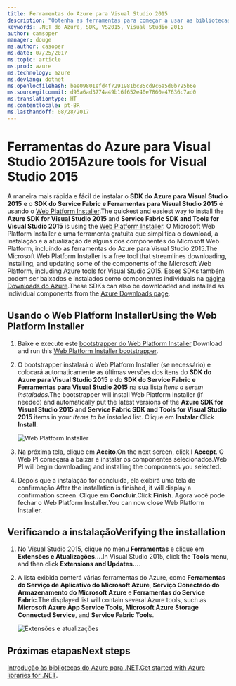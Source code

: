 ```yaml
---
title: Ferramentas do Azure para Visual Studio 2015
description: "Obtenha as ferramentas para começar a usar as bibliotecas .NET do Azure no Visual Studio 2015."
keywords: .NET do Azure, SDK, VS2015, Visual Studio 2015
author: camsoper
manager: douge
ms.author: casoper
ms.date: 07/25/2017
ms.topic: article
ms.prod: azure
ms.technology: azure
ms.devlang: dotnet
ms.openlocfilehash: bee09801efd4f7291981bc85cd9c6a5d0b795b6e
ms.sourcegitcommit: d95a6ad3774a49b16f652e40e7860e47636c7ad0
ms.translationtype: HT
ms.contentlocale: pt-BR
ms.lasthandoff: 08/28/2017
---
```

# <a name="azure-tools-for-visual-studio-2015"></a><span data-ttu-id="4c017-104">Ferramentas do Azure para Visual Studio 2015</span><span class="sxs-lookup"><span data-stu-id="4c017-104">Azure tools for Visual Studio 2015</span></span>

<span data-ttu-id="4c017-105">A maneira mais rápida e fácil de instalar o **SDK do Azure para Visual Studio 2015** e o **SDK do Service Fabric e Ferramentas para Visual Studio 2015** é usando o [Web Platform Installer](https://www.microsoft.com/web/downloads/platform.aspx).</span><span class="sxs-lookup"><span data-stu-id="4c017-105">The quickest and easiest way to install the **Azure SDK for Visual Studio 2015** and **Service Fabric SDK and Tools for Visual Studio 2015** is using the [Web Platform Installer](https://www.microsoft.com/web/downloads/platform.aspx).</span></span>  <span data-ttu-id="4c017-106">O Microsoft Web Platform Installer é uma ferramenta gratuita que simplifica o download, a instalação e a atualização de alguns dos componentes do Microsoft Web Platform, incluindo as ferramentas do Azure para Visual Studio 2015.</span><span class="sxs-lookup"><span data-stu-id="4c017-106">The Microsoft Web Platform Installer is a free tool that streamlines downloading, installing, and updating some of the components of the Microsoft Web Platform, including Azure tools for Visual Studio 2015.</span></span>  <span data-ttu-id="4c017-107">Esses SDKs também podem ser baixados e instalados como componentes individuais na [página Downloads do Azure](https://azure.microsoft.com/downloads/).</span><span class="sxs-lookup"><span data-stu-id="4c017-107">These SDKs can also be downloaded and installed as individual components from the [Azure Downloads page](https://azure.microsoft.com/downloads/).</span></span> 

## <a name="using-the-web-platform-installer"></a><span data-ttu-id="4c017-108">Usando o Web Platform Installer</span><span class="sxs-lookup"><span data-stu-id="4c017-108">Using the Web Platform Installer</span></span>

1. <span data-ttu-id="4c017-109">Baixe e execute este [bootstrapper do Web Platform Installer](https://www.microsoft.com/web/handlers/webpi.ashx?command=getinstallerredirect&appid=VWDOrVs2015AzurePack;MicrosoftAzure-ServiceFabric-VS2015).</span><span class="sxs-lookup"><span data-stu-id="4c017-109">Download and run this [Web Platform Installer bootstrapper](https://www.microsoft.com/web/handlers/webpi.ashx?command=getinstallerredirect&appid=VWDOrVs2015AzurePack;MicrosoftAzure-ServiceFabric-VS2015).</span></span>  

2. <span data-ttu-id="4c017-110">O bootstrapper instalará o Web Platform Installer (se necessário) e colocará automaticamente as últimas versões dos itens do **SDK do Azure para Visual Studio 2015** e do **SDK do Service Fabric e Ferramentas para Visual Studio 2015** na sua lista *Itens a serem instalados*.</span><span class="sxs-lookup"><span data-stu-id="4c017-110">The bootstrapper will install Web Platform Installer (if needed) and automatically put the latest versions of the  **Azure SDK for Visual Studio 2015** and **Service Fabric SDK and Tools for Visual Studio 2015** items in your *Items to be installed* list.</span></span>  <span data-ttu-id="4c017-111">Clique em **Instalar**.</span><span class="sxs-lookup"><span data-stu-id="4c017-111">Click **Install**.</span></span>

    ![Web Platform Installer](media/dotnet-sdk-vs2015-install/webpi.png)

3. <span data-ttu-id="4c017-113">Na próxima tela, clique em **Aceito**.</span><span class="sxs-lookup"><span data-stu-id="4c017-113">On the next screen, click **I Accept**.</span></span>  <span data-ttu-id="4c017-114">O Web PI começará a baixar e instalar os componentes selecionados.</span><span class="sxs-lookup"><span data-stu-id="4c017-114">Web PI will begin downloading and installing the components you selected.</span></span>

4. <span data-ttu-id="4c017-115">Depois que a instalação for concluída, ela exibirá uma tela de confirmação.</span><span class="sxs-lookup"><span data-stu-id="4c017-115">After the installation is finished, it will display a confirmation screen.</span></span>  <span data-ttu-id="4c017-116">Clique em **Concluir**.</span><span class="sxs-lookup"><span data-stu-id="4c017-116">Click **Finish**.</span></span>  <span data-ttu-id="4c017-117">Agora você pode fechar o Web Platform Installer.</span><span class="sxs-lookup"><span data-stu-id="4c017-117">You can now close Web Platform Installer.</span></span>

## <a name="verifying-the-installation"></a><span data-ttu-id="4c017-118">Verificando a instalação</span><span class="sxs-lookup"><span data-stu-id="4c017-118">Verifying the installation</span></span>

1. <span data-ttu-id="4c017-119">No Visual Studio 2015, clique no menu **Ferramentas** e clique em **Extensões e Atualizações...**.</span><span class="sxs-lookup"><span data-stu-id="4c017-119">In Visual Studio 2015, click the **Tools** menu, and then click **Extensions and Updates...**.</span></span>

2. <span data-ttu-id="4c017-120">A lista exibida conterá várias ferramentas do Azure, como **Ferramentas do Serviço de Aplicativo do Microsoft Azure**, **Serviço Conectado do Armazenamento do Microsoft Azure** e **Ferramentas do Service Fabric**.</span><span class="sxs-lookup"><span data-stu-id="4c017-120">The displayed list will contain several Azure tools, such as **Microsoft Azure App Service Tools**, **Microsoft Azure Storage Connected Service**, and **Service Fabric Tools**.</span></span>

    ![Extensões e atualizações](media\dotnet-sdk-vs2015-install\ext-tools.png)

## <a name="next-steps"></a><span data-ttu-id="4c017-122">Próximas etapas</span><span class="sxs-lookup"><span data-stu-id="4c017-122">Next steps</span></span>

<span data-ttu-id="4c017-123">[Introdução às bibliotecas do Azure para .NET](dotnet-sdk-azure-get-started.md).</span><span class="sxs-lookup"><span data-stu-id="4c017-123">[Get started with Azure libraries for .NET](dotnet-sdk-azure-get-started.md).</span></span>
